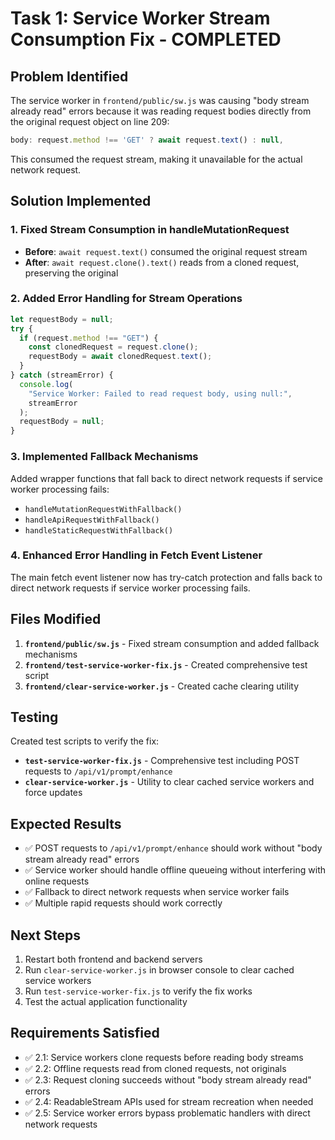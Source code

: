 # Task 1: Service Worker Stream Consumption Fix - COMPLETED

## Problem Identified

The service worker in `frontend/public/sw.js` was causing "body stream already read" errors because it was reading request bodies directly from the original request object on line 209:

```javascript
body: request.method !== 'GET' ? await request.text() : null,
```

This consumed the request stream, making it unavailable for the actual network request.

## Solution Implemented

### 1. Fixed Stream Consumption in handleMutationRequest

- **Before**: `await request.text()` consumed the original request stream
- **After**: `await request.clone().text()` reads from a cloned request, preserving the original

### 2. Added Error Handling for Stream Operations

```javascript
let requestBody = null;
try {
  if (request.method !== "GET") {
    const clonedRequest = request.clone();
    requestBody = await clonedRequest.text();
  }
} catch (streamError) {
  console.log(
    "Service Worker: Failed to read request body, using null:",
    streamError
  );
  requestBody = null;
}
```

### 3. Implemented Fallback Mechanisms

Added wrapper functions that fall back to direct network requests if service worker processing fails:

- `handleMutationRequestWithFallback()`
- `handleApiRequestWithFallback()`
- `handleStaticRequestWithFallback()`

### 4. Enhanced Error Handling in Fetch Event Listener

The main fetch event listener now has try-catch protection and falls back to direct network requests if service worker processing fails.

## Files Modified

1. **`frontend/public/sw.js`** - Fixed stream consumption and added fallback mechanisms
2. **`frontend/test-service-worker-fix.js`** - Created comprehensive test script
3. **`frontend/clear-service-worker.js`** - Created cache clearing utility

## Testing

Created test scripts to verify the fix:

- **`test-service-worker-fix.js`** - Comprehensive test including POST requests to `/api/v1/prompt/enhance`
- **`clear-service-worker.js`** - Utility to clear cached service workers and force updates

## Expected Results

- ✅ POST requests to `/api/v1/prompt/enhance` should work without "body stream already read" errors
- ✅ Service worker should handle offline queueing without interfering with online requests
- ✅ Fallback to direct network requests when service worker fails
- ✅ Multiple rapid requests should work correctly

## Next Steps

1. Restart both frontend and backend servers
2. Run `clear-service-worker.js` in browser console to clear cached service workers
3. Run `test-service-worker-fix.js` to verify the fix works
4. Test the actual application functionality

## Requirements Satisfied

- ✅ 2.1: Service workers clone requests before reading body streams
- ✅ 2.2: Offline requests read from cloned requests, not originals
- ✅ 2.3: Request cloning succeeds without "body stream already read" errors
- ✅ 2.4: ReadableStream APIs used for stream recreation when needed
- ✅ 2.5: Service worker errors bypass problematic handlers with direct network requests
